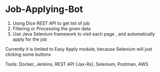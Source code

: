 # Job-Applying-Bot

1. Using Dice REST API to get list of job
2. Filtering or Processing the given data 
3. Use Java Selenium framework to visit each page , and automatically apply for the job

Currently it is limited to Easy Apply module, because Selenium will just clicking some buttons

Tools:
  Docker, Jenkins, REST API (Jax-Rs), Selenium, Postman, AWS
  
